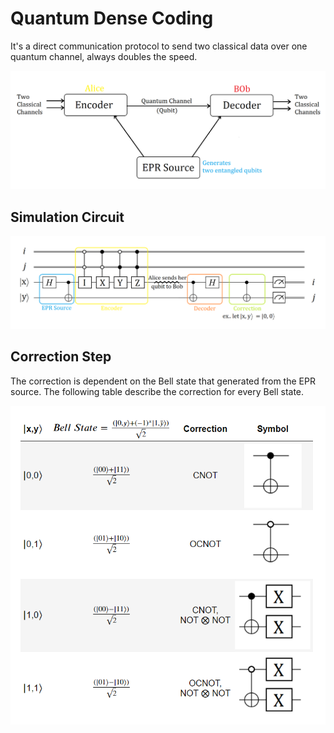 # Quantum Dense Coding
It's a direct communication protocol to send two classical data over one quantum channel, always doubles the speed.

<img  src="https://github.com/FreddieSamy/Quantum-Computing-Algorithms/blob/master/Quantum%20Dense%20Coding/images/QuntumDenseCoding.png" />

## Simulation Circuit

<img  src="https://github.com/FreddieSamy/Quantum-Computing-Algorithms/blob/master/Quantum%20Dense%20Coding/images/Correction.png" />

## Correction Step
The correction is dependent on the Bell state that generated from the EPR source. 
The following table describe the correction for every Bell state.

<img src="https://github.com/FreddieSamy/Quantum-Computing-Algorithms/blob/master/Quantum%20Dense%20Coding/images/CorrectionTable.png"/>
